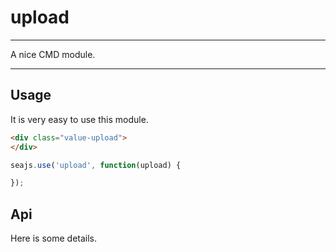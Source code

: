 # upload

---

A nice CMD module.

---

## Usage

It is very easy to use this module.

````html
<div class="value-upload">
</div>
````

```javascript
seajs.use('upload', function(upload) {

});
```

## Api

Here is some details.
